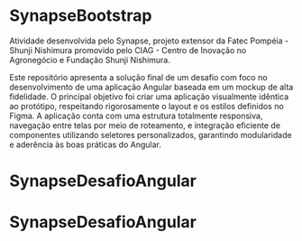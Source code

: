 # SynapseBootstrap
Atividade desenvolvida pelo Synapse, projeto extensor da Fatec Pompéia - Shunji Nishimura promovido pelo CIAG - Centro de Inovação no Agronegócio e Fundação Shunji Nishimura.

Este repositório apresenta a solução final de um desafio com foco no desenvolvimento de uma aplicação Angular baseada em um mockup de alta fidelidade. O principal objetivo foi criar uma aplicação visualmente idêntica ao protótipo, respeitando rigorosamente o layout e os estilos definidos no Figma. A aplicação conta com uma estrutura totalmente responsiva, navegação entre telas por meio de roteamento, e integração eficiente de componentes utilizando seletores personalizados, garantindo modularidade e aderência às boas práticas do Angular.

# SynapseDesafioAngular
# SynapseDesafioAngular

